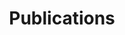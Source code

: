 ---
type: publication
layout: archive
author_profile: true
permalink: /publications/
title: Publications
header:
  og_image: /assets/images/website_feature_image.png
  overlay_image: /assets/images/header-image-1.png
  caption: Copyright © Matthew Burruss
search: true
---